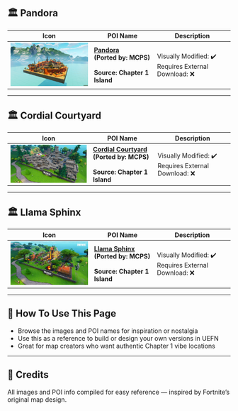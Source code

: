 
## 🏛️ Pandora

| Icon | POI Name | Description |
|------|----------|-------------|
| <img src=".assets/image (3) (1).png" width="256"/> | **[Pandora](https://github.com/MechanicPlaysFR/Fortnite-UEFN-POIs/blob/da97a50ea99a67669cedd3b1f62e3d3a9b6625ea/SpawnerTexts/Ch1%20Season%20X%20Borderlands.txt)**<br>**(Ported by: MCPS)**<br><br>**Source: Chapter 1 Island** | Visually Modified: ✔️<br>Requires External Download: ❌|

---
## 🏛️ Cordial Courtyard

| Icon | POI Name | Description |
|------|----------|-------------|
| <img src=".assets/Cordial_Courtyard_(News_Tab)_-_Promo_-_Fortnite.png" width="256"/> | **[Cordial Courtyard](https://github.com/MechanicPlaysFR/Fortnite-UEFN-POIs/blob/3c0964a7d2fbb71ee39094334b665508d249f86e/SpawnerTexts/Block_25x25_CordialCourtyard.txt)**<br>**(Ported by: MCPS)**<br><br>**Source: Chapter 1 Island** | Visually Modified: ✔️<br>Requires External Download: ❌|

---
## 🏛️ Llama Sphinx

| Icon | POI Name | Description |
|------|----------|-------------|
| <img src=".assets/Llama_Sphinx_-_The_Block_-_Fortnite.png" width="256"/> | **[Llama Sphinx](https://github.com/MechanicPlaysFR/Fortnite-UEFN-POIs/blob/3c0964a7d2fbb71ee39094334b665508d249f86e/SpawnerTexts/Block_25x25_LlamaSphinx.txt)**<br>**(Ported by: MCPS)**<br><br>**Source: Chapter 1 Island** | Visually Modified: ✔️<br>Requires External Download: ❌|

---
## 🔧 How To Use This Page

- Browse the images and POI names for inspiration or nostalgia  
- Use this as a reference to build or design your own versions in UEFN  
- Great for map creators who want authentic Chapter 1 vibe locations

---

## 🧾 Credits

All images and POI info compiled for easy reference — inspired by Fortnite’s original map design.

